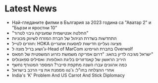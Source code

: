 # Latest News
-  Най-гледаните филми в България за 2023 година са "Аватар 2" и "Бързи и яростни 10"
-  "החלטה אנטישמית שמעניקה גיבוי לטרור"
-  התחדשות בשדרת הניהול של חברת המזרח לשיווק מכוניות
-  חוזרים לטייל: HOKA מציגה נעליים חדישות למסעות אתגריים
-  ג'ושוע בריל מונה ל-Head of MarCom בחברת הגיימינג Overwolf
-  ישראל מגיבה לדיון בהאג: "דרום אפריקה משמשת כזרוע המשפטית של חמאס"
-  היריב הראשון של קאנדזוריס בליגת האלופות: ואסיליס ספאנוליס
-  כמה ארגונים עברו השנה מתקפת סייבר? המספר המטורף נחשף
-  אחרי ההצלחה בחו"ל: ג'נגו מסמנת את ציי הרכב בישראל
-  India's 'K' Problem And US Carrot And Stick Diplomacy
